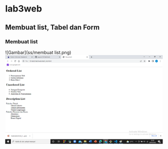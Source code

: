 # lab3web
## Membuat list, Tabel dan Form

### Membuat list
![Gambar](ss/membuat list.png)
![Gambar](ss/hasil%20membuat%20list.png)
